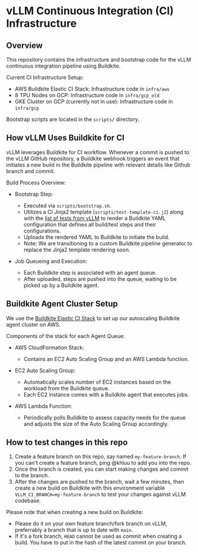 # vLLM Continuous Integration (CI) Infrastructure

## Overview
This repository contains the infrastructure and bootstrap code for the vLLM continuous integration pipeline using Buildkite.

Current CI Infrastructure Setup:

- AWS Buildkite Elastic CI Stack: Infrastructure code in `infra/aws`
- 8 TPU Nodes on GCP: Infrastructure code in `infra/gcp_old`
- GKE Cluster on GCP (currently not in use): Infrastructure code in `infra/gcp`

Bootstrap scripts are located in the `scripts/` directory.

## How vLLM Uses Buildkite for CI
vLLM leverages Buildkite for CI workflow. Whenever a commit is pushed to the vLLM GitHub repository, a Buildkite webhook triggers an event that initiates a new build in the Buildkite pipeline with relevant details like Github branch and commit.

Build Process Overview:

- Bootstrap Step:
    - Executed via `scripts/bootstrap.sh`.
    - Utilizes a CI Jinja2 template (`scripts/test-template-ci.j2`) along with the [list of tests from vLLM](https://github.com/vllm-project/vllm/blob/main/.buildkite/test-pipeline.yaml) to render a Buildkite YAML configuration that defines all build/test steps and their configurations.
    - Uploads the rendered YAML to Buildkite to initiate the build.
    - Note: We are transitioning to a custom Buildkite pipeline generator to replace the Jinja2 template rendering soon.

- Job Queueing and Execution:
    - Each Buildkite step is associated with an agent queue.
    - After uploaded, steps are pushed into the queue, waiting to be picked up by a Buildkite agent.
    
## Buildkite Agent Cluster Setup
We use the [Buildkite Elastic CI Stack](https://github.com/buildkite/elastic-ci-stack-for-aws) to set up our autoscaling Buildkite agent cluster on AWS.

Components of the stack for each Agent Queue:

- AWS CloudFormation Stack:
    - Contains an EC2 Auto Scaling Group and an AWS Lambda function.

- EC2 Auto Scaling Group:
    - Automatically scales number of EC2 instances based on the workload from the Buildkite queue.
    - Each EC2 instance comes with a Buildkite agent that executes jobs.

- AWS Lambda Function:
    - Periodically polls Buildkite to assess capacity needs for the queue and adjusts the size of the Auto Scaling Group accordingly.

## How to test changes in this repo
1. Create a feature branch on this repo, say named `my-feature-branch`. If you can't create a feature branch, ping @khluu to add you into the repo.
2. Once the branch is created, you can start making changes and commit to the branch.
3. After the changes are pushed to the branch, wait a few minutes, then create a new build on Buildkite with this environment variable `VLLM_CI_BRANCH=my-feature-branch` to test your changes against vLLM codebase.

Please note that when creating a new build on Buildkite:
- Please do it on your own feature branch/fork branch on vLLM, preferrably a branch that is up to date with `main`.
- If it's a fork branch, `HEAD` cannot be used as commit when creating a build. You have to put in the hash of the latest commit on your branch. 
